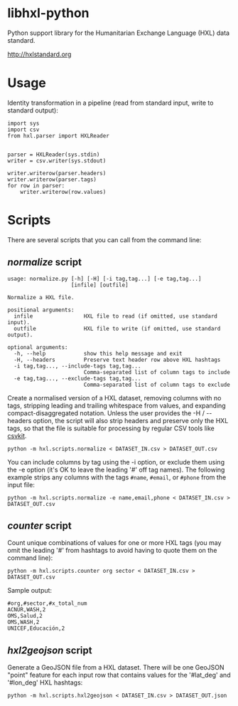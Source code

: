 libhxl-python
=============

Python support library for the Humanitarian Exchange Language (HXL) data standard.

http://hxlstandard.org

# Usage

Identity transformation in a pipeline (read from standard input, write to standard output):

```
import sys
import csv
from hxl.parser import HXLReader


parser = HXLReader(sys.stdin)
writer = csv.writer(sys.stdout)

writer.writerow(parser.headers)
writer.writerow(parser.tags)
for row in parser:
    writer.writerow(row.values)
```

# Scripts

There are several scripts that you can call from the command line:

## _normalize_ script

```
usage: normalize.py [-h] [-H] [-i tag,tag...] [-e tag,tag...]
                    [infile] [outfile]

Normalize a HXL file.

positional arguments:
  infile                HXL file to read (if omitted, use standard input).
  outfile               HXL file to write (if omitted, use standard output).

optional arguments:
  -h, --help            show this help message and exit
  -H, --headers         Preserve text header row above HXL hashtags
  -i tag,tag..., --include-tags tag,tag...
                        Comma-separated list of column tags to include
  -e tag,tag..., --exclude-tags tag,tag...
                        Comma-separated list of column tags to exclude
```

Create a normalised version of a HXL dataset, removing columns with no
tags, stripping leading and trailing whitespace from values, and
expanding compact-disaggregated notation. Unless the user provides the
-H / --headers option, the script will also strip headers and preserve
only the HXL tags, so that the file is suitable for processing by
regular CSV tools like
[csvkit](http://csvkit.readthedocs.org/en/0.9.0/).

```
python -m hxl.scripts.normalize < DATASET_IN.csv > DATASET_OUT.csv
```

You can include columns by tag using the -i option, or exclude them
using the -e option (it's OK to leave the leading '#' off tag
names). The following example strips any columns with the tags `#name`,
`#email`, or `#phone` from the input file:

```
python -m hxl.scripts.normalize -e name,email,phone < DATASET_IN.csv > DATASET_OUT.csv
```

## _counter_ script

Count unique combinations of values for one or more HXL tags (you may
omit the leading '#' from hashtags to avoid having to quote them on
the command line):

```
python -m hxl.scripts.counter org sector < DATASET_IN.csv > DATASET_OUT.csv
```

Sample output:

```
#org,#sector,#x_total_num
ACNUR,WASH,2
OMS,Salud,2
OMS,WASH,2
UNICEF,Educación,2
```

## _hxl2geojson_ script

Generate a GeoJSON file from a HXL dataset. There will be one GeoJSON
"point" feature for each input row that contains values for the
'#lat_deg' and '#lon_deg' HXL hashtags:

```
python -m hxl.scripts.hxl2geojson < DATASET_IN.csv > DATASET_OUT.json
```

